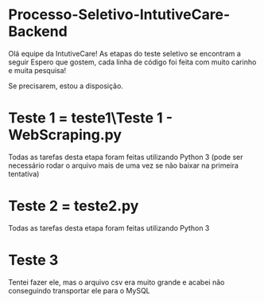 
# Processo-Seletivo-IntutiveCare-Backend

 Olá equipe da IntutiveCare!
 As etapas do teste seletivo se encontram a seguir
 Espero que gostem, cada linha de código foi feita com muito carinho e muita pesquisa!


Se precisarem, estou a disposição.


# Teste 1 = teste1\Teste 1 - WebScraping.py
Todas as tarefas desta etapa foram feitas utilizando Python 3
(pode ser necessário rodar o arquivo mais de uma vez se não baixar na primeira tentativa)


# Teste 2 =   teste2.py
Todas as tarefas desta etapa foram feitas utilizando Python 3
 

# Teste 3

Tentei fazer ele, mas  o arquivo csv era muito grande e acabei não conseguindo transportar ele para o MySQL




